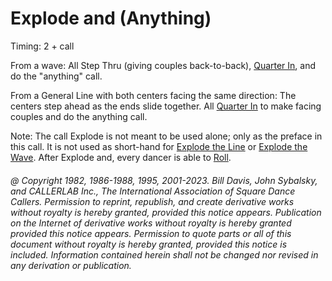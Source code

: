 
# Explode and (Anything)

Timing: 2 + call

From a wave: All Step Thru (giving couples back-to-back), [Quarter In](quarter_in.md), 
and do the "anything" call.

From a General Line with both centers facing the same direction: 
The centers step ahead as the ends slide together. 
All [Quarter In](quarter_in.md) to make facing couples and do the anything call.

Note: The call Explode is not meant to be used alone; only as the preface in this call.
It is not used as short-hand for [Explode the Line](explode_the_line.md) or
[Explode the Wave](../plus/explode_the_wave.md). After Explode and,
every dancer is able to [Roll](../plus/anything_and_roll.md).

###### @ Copyright 1982, 1986-1988, 1995, 2001-2023. Bill Davis, John Sybalsky, and CALLERLAB Inc., The International Association of Square Dance Callers. Permission to reprint, republish, and create derivative works without royalty is hereby granted, provided this notice appears. Publication on the Internet of derivative works without royalty is hereby granted provided this notice appears. Permission to quote parts or all of this document without royalty is hereby granted, provided this notice is included. Information contained herein shall not be changed nor revised in any derivation or publication.

